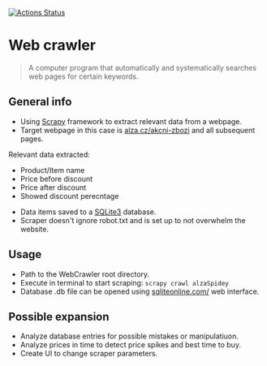 [![Actions Status](https://github.com/TomasRacil/Python/workflows/Build%20and%20test/badge.svg)](https://github.com/TomasRacil/Python/actions)

# Web crawler

> A computer program that automatically and systematically searches web pages for certain keywords.

## General info

- Using [Scrapy](https://scrapy.org/) framework to extract relevant data from a webpage.
- Target webpage in this case is [alza.cz/akcni-zbozi](https://alza.cz/akcni-zbozi) and all subsequent pages.

Relevant data extracted:
* Product/Item name
* Price before discount
* Price after discount
* Showed discount perecntage

- Data items saved to a [SQLite3](https://docs.python.org/3/library/sqlite3.html) database.
- Scraper doesn't ignore robot.txt and is set up to not overwhelm the website.

## Usage

- Path to the WebCrawler root directory.
- Execute in terminal to start scraping: `scrapy crawl alzaSpidey`
- Database .db file can be opened using [sqliteonline.com/](https://sqliteonline.com/) web interface.

## Possible expansion

- Analyze database entries for possible mistakes or manipulatiuon.
- Analyze prices in time to detect price spikes and best time to buy.
- Create UI to change scraper parameters.